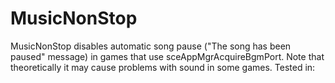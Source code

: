 # MusicNonStop
MusicNonStop disables automatic song pause ("The song has been paused" message) in games that use sceAppMgrAcquireBgmPort. Note that theoretically it may cause problems with sound in some games.
Tested in:
